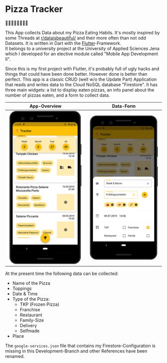 # Pizza Tracker
🍕🍕🍕🍕🍕🍕🍕🍕  

This App collects Data about my Pizza Eating Habits. It's mostly inspired
by some Threads at [r/dataisbeautiful/](https://www.reddit.com/r/dataisbeautiful/) 
and their more often than not odd Datasets. It is written in Dart with the [Flutter](https://flutter.dev/docs)-Framework.  
It belongs to a university project at the University of Applied Sciences Jena which I developed for an elective module called "Mobile App Development II".

Since this is my first project with Flutter, it's probably full of ugly hacks and things that could have been done better.
However done is better than perfect. This app is a classic CRUD (well w/o the Update Part) Application that reads and writes data to the Cloud NoSQL database "Firestore". It has three main widgets: a list to display eaten pizzas, an info panel about the number of pizzas eaten, and a form to collect data.

App-Overview                           |  Data-Form
:-------------------------------------:|:----------------------------------------:
![App-Overview](/pixel-3_mockup-1.png?)|  ![Data-Form](pixel-3_mockup-2--form.png)

At the present time the following data can be collected:
- Name of the Pizza
- Toppings
- Date & Time
- Type of the Pizza:
  - TKP (Frozen Pizza)
  - Franchise
  - Restaurant
  - Family-Size
  - Delivery
  - Selfmade
- Place 

The ```google-services.json``` file that contains my Firestore-Configuration is missing in this Development-Branch and other References have been renamed.
